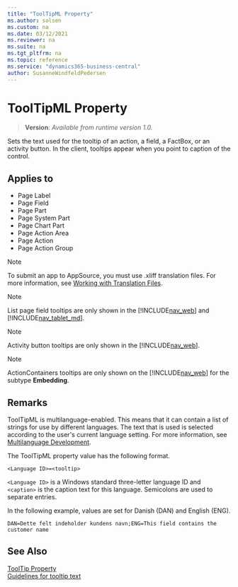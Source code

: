 ```yaml
---
title: "ToolTipML Property"
ms.author: solsen
ms.custom: na
ms.date: 03/12/2021
ms.reviewer: na
ms.suite: na
ms.tgt_pltfrm: na
ms.topic: reference
ms.service: "dynamics365-business-central"
author: SusanneWindfeldPedersen
---
```

[//]: # (START>DO_NOT_EDIT)
[//]: # (IMPORTANT:Do not edit any of the content between here and the END>DO_NOT_EDIT.)
[//]: # (Any modifications should be made in the .xml files in the ModernDev repo.)
# ToolTipML Property
> **Version**: _Available from runtime version 1.0._

Sets the text used for the tooltip of an action, a field, a FactBox, or an activity button. In the client, tooltips appear when you point to caption of the control.

## Applies to
-   Page Label
-   Page Field
-   Page Part
-   Page System Part
-   Page Chart Part
-   Page Action Area
-   Page Action
-   Page Action Group


[//]: # (IMPORTANT: END>DO_NOT_EDIT)


> [!NOTE]  
> To submit an app to AppSource, you must use .xliff translation files. For more information, see [Working with Translation Files](../devenv-work-with-translation-files.md).

> [!NOTE]  
> List page field tooltips are only shown in the [!INCLUDE[nav_web](../includes/nav_web_md.md)] and [!INCLUDE[nav_tablet_md](../includes/nav_tablet_md.md)].

> [!NOTE]  
> Activity button tooltips are only shown in the [!INCLUDE[nav_web](../includes/nav_web_md.md)].  

> [!NOTE]  
> ActionContainers tooltips are only shown on the [!INCLUDE[nav_web](../includes/nav_web_md.md)] for the subtype **Embedding**.  

## Remarks  

ToolTipML is multilanguage-enabled. This means that it can contain a list of strings for use by different languages. The text that is used is selected according to the user's current language setting. For more information, see [Multilanguage Development](../devenv-work-with-translation-files.md).  

The ToolTipML property value has the following format.  

```AL
<Language ID>=<tooltip>  
```  

`<Language ID>` is a Windows standard three-letter language ID and `<caption>` is the caption text for this language. Semicolons are used to separate entries.  

In the following example, values are set for Danish (DAN) and English (ENG).  

```AL
DAN=Dette felt indeholder kundens navn;ENG=This field contains the customer name  
```  

## See Also

[ToolTip Property](devenv-tooltip-property.md)  
[Guidelines for tooltip text](../../user-assistance.md#guidelines-for-tooltip-text)  
